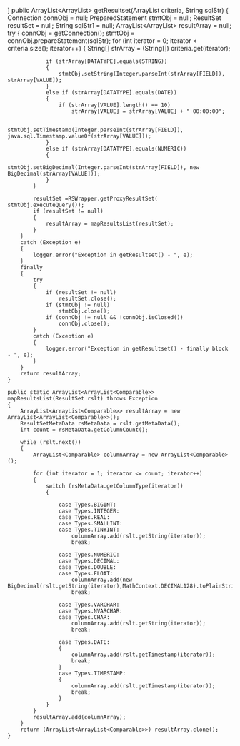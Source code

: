 ] public ArrayList<ArrayList<Comparable>> getResultset(ArrayList criteria, String sqlStr)
    {
        Connection connObj = null;
        PreparedStatement stmtObj = null;
        ResultSet resultSet = null;
        String sqlStr1 = null;
        ArrayList<ArrayList<Comparable>> resultArray = null;
        try
        {
            connObj = getConnection();
            stmtObj = connObj.prepareStatement(sqlStr);
            for (int iterator = 0; iterator < criteria.size(); iterator++)
            {
                String[] strArray = (String[]) criteria.get(iterator);

                if (strArray[DATATYPE].equals(STRING))
                {
                    stmtObj.setString(Integer.parseInt(strArray[FIELD]), strArray[VALUE]);
                }
                else if (strArray[DATATYPE].equals(DATE))
                {
                    if (strArray[VALUE].length() == 10)
                        strArray[VALUE] = strArray[VALUE] + " 00:00:00";

                    stmtObj.setTimestamp(Integer.parseInt(strArray[FIELD]), java.sql.Timestamp.valueOf(strArray[VALUE]));
                }
                else if (strArray[DATATYPE].equals(NUMERIC))
                {
                    stmtObj.setBigDecimal(Integer.parseInt(strArray[FIELD]), new BigDecimal(strArray[VALUE]));
                }
            }
            
            resultSet =RSWrapper.getProxyResultSet( stmtObj.executeQuery());
            if (resultSet != null)
            {
                resultArray = mapResultsList(resultSet);
            }
        }
        catch (Exception e)
        {
            logger.error("Exception in getResultset() - ", e);
        }
        finally
        {
            try
            {
                if (resultSet != null)
                    resultSet.close();
                if (stmtObj != null)
                    stmtObj.close();
                if (connObj != null && !connObj.isClosed())
                    connObj.close();
            }
            catch (Exception e)
            {
                logger.error("Exception in getResultset() - finally block  - ", e);
            }
        }
        return resultArray;
    }

    public static ArrayList<ArrayList<Comparable>> mapResultsList(ResultSet rslt) throws Exception
    {
        ArrayList<ArrayList<Comparable>> resultArray = new ArrayList<ArrayList<Comparable>>();
        ResultSetMetaData rsMetaData = rslt.getMetaData();
        int count = rsMetaData.getColumnCount();

        while (rslt.next())
        {
            ArrayList<Comparable> columnArray = new ArrayList<Comparable>();

            for (int iterator = 1; iterator <= count; iterator++)
            {
                switch (rsMetaData.getColumnType(iterator))
                {

                    case Types.BIGINT:
                    case Types.INTEGER:                   
                    case Types.REAL:
                    case Types.SMALLINT:
                    case Types.TINYINT:
                        columnArray.add(rslt.getString(iterator));
                        break;
                      
                    case Types.NUMERIC:
                    case Types.DECIMAL:
                    case Types.DOUBLE:
                    case Types.FLOAT:
                    	columnArray.add(new BigDecimal(rslt.getString(iterator),MathContext.DECIMAL128).toPlainString());
                        break;
                        
                    case Types.VARCHAR:
                    case Types.NVARCHAR:
                    case Types.CHAR:
                        columnArray.add(rslt.getString(iterator));
                        break;

                    case Types.DATE:
                    {
                        columnArray.add(rslt.getTimestamp(iterator));
                        break;
                    }
                    case Types.TIMESTAMP:
                    {
                        columnArray.add(rslt.getTimestamp(iterator));
                        break;
                    }
                }
            }
            resultArray.add(columnArray);
        }
        return (ArrayList<ArrayList<Comparable>>) resultArray.clone();
    }
    
